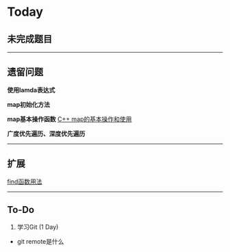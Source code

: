 # Today



## 未完成题目



***

## 遗留问题

**使用lamda表达式**

**map初始化方法**

**map基本操作函数**  [C++ map的基本操作和使用](https://www.cnblogs.com/hailexuexi/archive/2012/04/10/2440209.html)

**广度优先遍历、深度优先遍历**



***

## 扩展

[find函数用法](https://blog.csdn.net/flyyufenfei/article/details/65438665)



***

## To-Do

1. 学习Git (1 Day)

* git remote是什么


